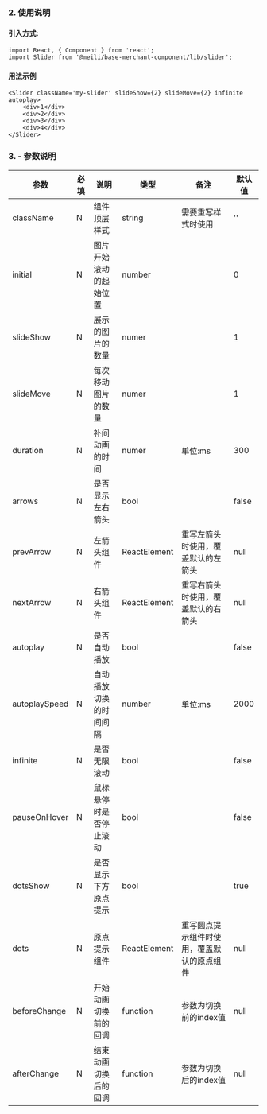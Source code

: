 ### 2. 使用说明
#### 引入方式:
```
import React, { Component } from 'react';
import Slider from '@meili/base-merchant-component/lib/slider';
```

#### 用法示例

```
<Slider className='my-slider' slideShow={2} slideMove={2} infinite autoplay>
    <div>1</div>
    <div>2</div>
    <div>3</div>
    <div>4</div>
</Slider>
```

### 3. - 参数说明

| 参数        |  必填        |说明           | 类型         |  备注       |   默认值      |  
| ------------ |------------ | ------------- | ------------ | ------------  |------------  |
| className |  N  | 组件顶层样式  | string  | 需要重写样式时使用 | '' |
| initial |  N  | 图片开始滚动的起始位置  | number |  | 0 |
| slideShow | N | 展示的图片的数量 | numer |  | 1 |
| slideMove | N | 每次移动图片的数量 | numer |  | 1 |
| duration | N | 补间动画的时间 | numer | 单位:ms | 300 |
| arrows | N | 是否显示左右箭头 | bool |  | false |
| prevArrow | N | 左箭头组件 | ReactElement | 重写左箭头时使用，覆盖默认的左箭头 | null |
| nextArrow | N | 右箭头组件 | ReactElement | 重写右箭头时使用，覆盖默认的右箭头 | null |
| autoplay | N | 是否自动播放 | bool |  | false |
| autoplaySpeed | N | 自动播放切换的时间间隔 | number | 单位:ms | 2000 |
| infinite | N | 是否无限滚动 | bool |  | false |
| pauseOnHover | N | 鼠标悬停时是否停止滚动 | bool |  | false |
| dotsShow | N | 是否显示下方原点提示 | bool |  | true |
| dots | N | 原点提示组件 | ReactElement | 重写圆点提示组件时使用，覆盖默认的原点组件 | null |
| beforeChange | N | 开始动画切换前的回调 | function | 参数为切换前的index值 | null |
| afterChange | N | 结束动画切换后的回调 | function | 参数为切换后的index值 | null |



